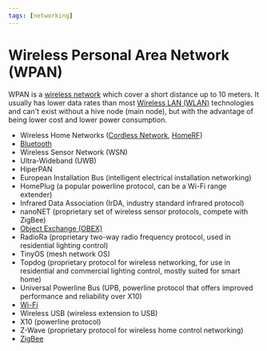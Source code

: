 ```yaml
---
tags: [networking]
---
```


# Wireless Personal Area Network (WPAN)

WPAN is a [wireless network](202303301607.md) which cover a short distance up
to 10 meters. It usually has lower data rates than most [Wireless LAN (WLAN)](202302161710.md)
technologies and can't exist without a hive node (main node), but with the
advantage of being lower cost and lower power consumption.

- Wireless Home Networks ([Cordless Network](202304212216.md),
  [HomeRF](202304212223.md))
- [Bluetooth](202304212236.md)
- Wireless Sensor Network (WSN)
- Ultra-Wideband (UWB)
- HiperPAN
- European Installation Bus (intelligent electrical installation networking)
- HomePlug (a popular powerline protocol, can be a Wi-Fi range extender)
- Infrared Data Association (IrDA, industry standard infrared protocol)
- nanoNET (proprietary set of wireless sensor protocols, compete with ZigBee)
- [Object Exchange (OBEX)](202304220934.md)
- RadioRa (proprietary two-way radio frequency protocol, used in residential
  lighting control)
- TinyOS (mesh network OS)
- Topdog (proprietary protocol for wireless networking, for use in residential
  and commercial lighting control, mostly suited for smart home)
- Universal Powerline Bus (UPB, powerline protocol that offers improved
  performance and reliability over X10)
- [Wi-Fi](202303292155.md)
- Wireless USB (wireless extension to USB)
- X10 (powerline protocol)
- Z-Wave (proprietary protocol for wireless home control networking)
- [ZigBee](202304271806.md)

